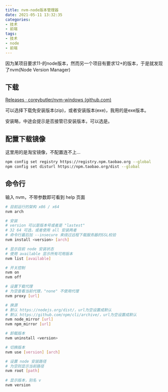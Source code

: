 ```yaml
---
title: nvm-node版本管理器
date: 2021-05-11 13:32:35
categories:
- 技术
- 前端
tags:
- 技术
- node
- 前端
---
```


因为某项目要求11-的node版本，然而另一个项目有要求12+的版本，于是就发现了nvm(Node Version Manager)

## 下载

[Releases · coreybutler/nvm-windows (github.com)](https://github.com/coreybutler/nvm-windows/releases)

可以选择下载免安装版本(zip)，或者安装版本(exe)，我用的是exe版本。

安装略，中途会提示是否接管已安装版本，可以选是。

<!--more-->

## 配置下载镜像

这里用的是淘宝镜像，不配置连不上...

```bash
npm config set registry https://registry.npm.taobao.org --global
npm config set disturl https://npm.taobao.org/dist --global
```



## 命令行

输入 nvm，不带参数即可看到 help 页面

```bash
# 目前运行的架构 x86 / x64
nvm arch

# 安装
# version 可以是版本号或者是 "lastest"
# 32 64 可选，或者使用 all 安装两者
# 命令行最后加 --insecure 来绕过远程下载服务器的SSL校验
nvm install <version> [arch]

# 显示目前 node 安装状态
# 使用 available 显示所有可用版本
nvm list [available]

# 开关控制
nvm on
nvm off

# 设置下载代理
# 为空查看当前代理，"none" 不使用代理
nvm proxy [url]

# 换源
# 默认 https://nodejs.org/dist/，url为空设置成默认
# 默认 https://github.com/npm/cli/archive/，url为空设置成默认
nvm node_mirror [url]
nvm npm_mirror [url] 

# 卸载版本
nvm uninstall <version>

# 切换版本
nvm use [version] [arch]

# 设置 node 安装路径
# 为空则显示当前路径
nvm root [path]
                                 
# 显示版本，别名 v
nvm version
```

